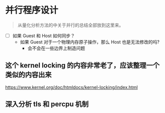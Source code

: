 # 并行程序设计

> 从量化分析方法的中关于并行的总结全部放到这里来。

- [ ] 如果 Guest 和 Host 如何同步？
  - 如果 Guest 对于一个物理内存原子操作，那么 Host 也是无法修改的吗?
    - 会不会在一些边界上制造问题

## 这个 kernel locking 的内容非常老了，应该整理一个类似的内容出来
https://www.kernel.org/doc/htmldocs/kernel-locking/index.html

## 深入分析 tls 和 percpu 机制

